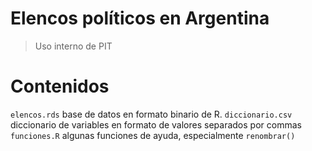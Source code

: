 # Elencos políticos en Argentina

> Uso interno de PIT

# Contenidos

`elencos.rds` base de datos en formato binario de R.
`diccionario.csv` diccionario de variables en formato de valores separados por commas
`funciones.R` algunas funciones de ayuda, especialmente `renombrar()`
